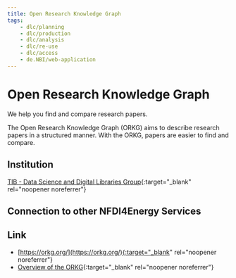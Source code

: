 ```yaml
---
title: Open Research Knowledge Graph
tags:
    - dlc/planning
    - dlc/production
    - dlc/analysis
    - dlc/re-use
    - dlc/access
    - de.NBI/web-application
---
```

# Open Research Knowledge Graph
We help you find and compare research papers.

The Open Research Knowledge Graph (ORKG) aims to describe research papers in a structured manner. With the ORKG, papers are easier to find and compare.

## Institution
[TIB - Data Science and Digital Libraries Group](https://www.tib.eu/de/forschung-entwicklung/open-research-knowledge-graph){:target="_blank" rel="noopener noreferrer"}

## Connection to other NFDI4Energy Services

## Link
- [https://orkg.org/](https://orkg.org/){:target="_blank" rel="noopener noreferrer"}
- [Overview of the ORKG](https://orkg.org/about/1/Overview){:target="_blank" rel="noopener noreferrer"}